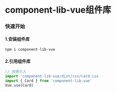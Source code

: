 <!--
 * @Descripttion: 
 * @version: v1.0
 * @Author: linda
 * @Date: 2022-03-02 16:48:05
 * @LastEditors: linda
 * @LastEditTime: 2022-03-05 17:23:32
-->
# component-lib-vue组件库

### 快速开始

#### 1.安装组件库

```bash
npm i component-lib-vue
```
#### 2.引用组件库
```javascript
// 按需引入
import 'component-lib-vue/dist/css/card.css
import { Card } from 'component-lib-vue'
Vue.use(Card)
```
